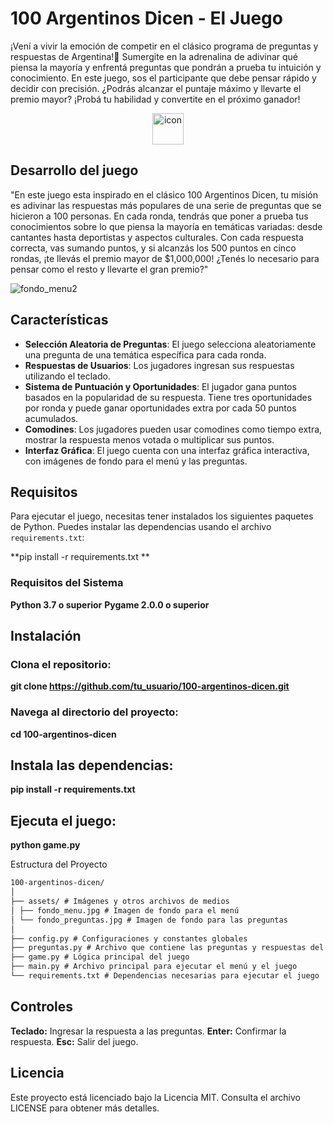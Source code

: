 # 100 Argentinos Dicen - El Juego



¡Vení a vivir la emoción de competir en el clásico programa de preguntas y respuestas de Argentina!🌟 Sumergite en la adrenalina de adivinar qué piensa la mayoría y enfrentá preguntas que pondrán a prueba tu intuición y conocimiento. En este juego, sos el participante que debe pensar rápido y decidir con precisión. ¿Podrás alcanzar el puntaje máximo y llevarte el premio mayor? ¡Probá tu habilidad y convertite en el próximo ganador!

<div align="center">
  <img src="https://techstack-generator.vercel.app/python-icon.svg" alt="icon" width="50" height="50" />
</div>

## Desarrollo del juego
"En este juego esta inspirado en el clásico 100 Argentinos Dicen, tu misión es adivinar las respuestas más populares de una serie de preguntas que se hicieron a 100 personas. En cada ronda, tendrás que poner a prueba tus conocimientos sobre lo que piensa la mayoría en temáticas variadas: desde cantantes hasta deportistas y aspectos culturales. Con cada respuesta correcta, vas sumando puntos, y si alcanzás los 500 puntos en cinco rondas, ¡te llevás el premio mayor de $1,000,000! ¿Tenés lo necesario para pensar como el resto y llevarte el gran premio?"

![fondo_menu2](https://github.com/user-attachments/assets/c9add263-9cf1-4ca0-9f97-977e6d0b3bcb)

## Características

- **Selección Aleatoria de Preguntas**: El juego selecciona aleatoriamente una pregunta de una temática específica para cada ronda.
- **Respuestas de Usuarios**: Los jugadores ingresan sus respuestas utilizando el teclado.
- **Sistema de Puntuación y Oportunidades**: El jugador gana puntos basados en la popularidad de su respuesta. Tiene tres oportunidades por ronda y puede ganar oportunidades extra por cada 50 puntos acumulados.
- **Comodines**: Los jugadores pueden usar comodines como tiempo extra, mostrar la respuesta menos votada o multiplicar sus puntos.
- **Interfaz Gráfica**: El juego cuenta con una interfaz gráfica interactiva, con imágenes de fondo para el menú y las preguntas.

## Requisitos

Para ejecutar el juego, necesitas tener instalados los siguientes paquetes de Python. Puedes instalar las dependencias usando el archivo `requirements.txt`:

**pip install -r requirements.txt **

### Requisitos del Sistema

**Python 3.7 o superior**
**Pygame 2.0.0 o superior**

## Instalación

### Clona el repositorio:

**git clone https://github.com/tu_usuario/100-argentinos-dicen.git**

### Navega al directorio del proyecto:

**cd 100-argentinos-dicen**

## Instala las dependencias:

**pip install -r requirements.txt**

## Ejecuta el juego:

**python game.py**

Estructura del Proyecto

```markdown
100-argentinos-dicen/
│
├── assets/ # Imágenes y otros archivos de medios
│ ├── fondo_menu.jpg # Imagen de fondo para el menú
│ └── fondo_preguntas.jpg # Imagen de fondo para las preguntas
│
├── config.py # Configuraciones y constantes globales
├── preguntas.py # Archivo que contiene las preguntas y respuestas del juego
├── game.py # Lógica principal del juego
├── main.py # Archivo principal para ejecutar el menú y el juego
└── requirements.txt # Dependencias necesarias para ejecutar el juego
```

## Controles

**Teclado:** Ingresar la respuesta a las preguntas.
**Enter:** Confirmar la respuesta.
**Esc:** Salir del juego.

## Licencia

Este proyecto está licenciado bajo la Licencia MIT. Consulta el archivo LICENSE para obtener más detalles.
